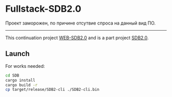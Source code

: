 # Fullstack-SDB2.0
Проект заморожен, по причине отсутвие спроса на данный вид ПО.
____
This continuation project [WEB-SDB2.0](https://github.com/tonakihan/WEB-SDB2.0_old) and is a part project [SDB2.0](https://github.com/tonakihan/SimpleDataBase-2.0).

## Launch
For works needed:
``` bash
cd SDB
cargo install
cargo build -r
cp target/release/SDB2-cli ./SDB2-cli.bin
```
